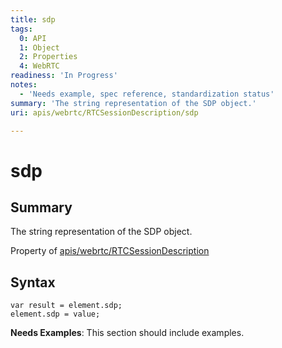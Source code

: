 ```yaml
---
title: sdp
tags:
  0: API
  1: Object
  2: Properties
  4: WebRTC
readiness: 'In Progress'
notes:
  - 'Needs example, spec reference, standardization status'
summary: 'The string representation of the SDP object.'
uri: apis/webrtc/RTCSessionDescription/sdp

---
```

# sdp

## Summary

The string representation of the SDP object.

<span data-meta="applies_to" data-type="key">Property of <span data-type="value">[apis/webrtc/RTCSessionDescription](/apis/webrtc/RTCSessionDescription)</span></span>

## Syntax

``` {.js}
var result = element.sdp;
element.sdp = value;
```

**Needs Examples**: This section should include examples.

